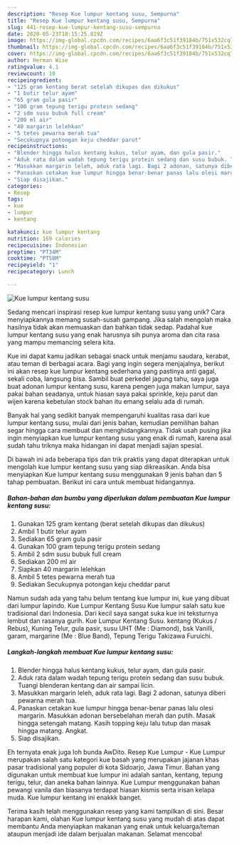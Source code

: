 ```yaml
---
description: "Resep Kue lumpur kentang susu, Sempurna"
title: "Resep Kue lumpur kentang susu, Sempurna"
slug: 441-resep-kue-lumpur-kentang-susu-sempurna
date: 2020-05-23T18:15:25.819Z
image: https://img-global.cpcdn.com/recipes/6aa6f3c51f39184b/751x532cq70/kue-lumpur-kentang-susu-foto-resep-utama.jpg
thumbnail: https://img-global.cpcdn.com/recipes/6aa6f3c51f39184b/751x532cq70/kue-lumpur-kentang-susu-foto-resep-utama.jpg
cover: https://img-global.cpcdn.com/recipes/6aa6f3c51f39184b/751x532cq70/kue-lumpur-kentang-susu-foto-resep-utama.jpg
author: Herman Wise
ratingvalue: 4.1
reviewcount: 10
recipeingredient:
- "125 gram kentang berat setelah dikupas dan dikukus"
- "1 butir telur ayam"
- "65 gram gula pasir"
- "100 gram tepung terigu protein sedang"
- "2 sdm susu bubuk full cream"
- "200 ml air"
- "40 margarin lelehkan"
- "5 tetes pewarna merah tua"
- "Secukupnya potongan keju cheddar parut"
recipeinstructions:
- "Blender hingga halus kentang kukus, telur ayam, dan gula pasir."
- "Aduk rata dalam wadah tepung terigu protein sedang dan susu bubuk. Tuangi blenderan kentang dan air sampai licin."
- "Masukkan margarin leleh, aduk rata lagi. Bagi 2 adonan, satunya diberi pewarna merah tua."
- "Panaskan cetakan kue lumpur hingga benar-benar panas lalu olesi margarin. Masukkan adonan bersebelahan merah dan putih. Masak hingga setengah matang. Kasih topping keju lalu tutup dan masak hingga matang. Angkat."
- "Siap disajikan."
categories:
- Resep
tags:
- kue
- lumpur
- kentang

katakunci: kue lumpur kentang 
nutrition: 169 calories
recipecuisine: Indonesian
preptime: "PT34M"
cooktime: "PT58M"
recipeyield: "1"
recipecategory: Lunch

---
```



![Kue lumpur kentang susu](https://img-global.cpcdn.com/recipes/6aa6f3c51f39184b/751x532cq70/kue-lumpur-kentang-susu-foto-resep-utama.jpg)

Sedang mencari inspirasi resep kue lumpur kentang susu yang unik? Cara menyiapkannya memang susah-susah gampang. Jika salah mengolah maka hasilnya tidak akan memuaskan dan bahkan tidak sedap. Padahal kue lumpur kentang susu yang enak harusnya sih punya aroma dan cita rasa yang mampu memancing selera kita.

Kue ini dapat kamu jadikan sebagai snack untuk menjamu saudara, kerabat, atau teman di berbagai acara. Bagi yang ingin segera menjajalnya, berikut ini akan resep kue lumpur kentang sederhana yang pastinya anti gagal, sekali coba, langsung bisa. Sambil buat perkedel jagung tahu, saya juga buat adonan lumpur kentang susu, karena pengen juga makan lumpur, saya pakai bahan seadanya, untuk hiasan saya pakai sprinkle, keju parut dan wijen karena kebetulan stock bahan itu emang selalu ada di rumah.

Banyak hal yang sedikit banyak mempengaruhi kualitas rasa dari kue lumpur kentang susu, mulai dari jenis bahan, kemudian pemilihan bahan segar hingga cara membuat dan menghidangkannya. Tidak usah pusing jika ingin menyiapkan kue lumpur kentang susu yang enak di rumah, karena asal sudah tahu triknya maka hidangan ini dapat menjadi sajian spesial.


Di bawah ini ada beberapa tips dan trik praktis yang dapat diterapkan untuk mengolah kue lumpur kentang susu yang siap dikreasikan. Anda bisa menyiapkan Kue lumpur kentang susu menggunakan 9 jenis bahan dan 5 tahap pembuatan. Berikut ini cara untuk membuat hidangannya.

<!--inarticleads1-->

##### Bahan-bahan dan bumbu yang diperlukan dalam pembuatan Kue lumpur kentang susu:

1. Gunakan 125 gram kentang (berat setelah dikupas dan dikukus)
1. Ambil 1 butir telur ayam
1. Sediakan 65 gram gula pasir
1. Gunakan 100 gram tepung terigu protein sedang
1. Ambil 2 sdm susu bubuk full cream
1. Sediakan 200 ml air
1. Siapkan 40 margarin lelehkan
1. Ambil 5 tetes pewarna merah tua
1. Sediakan Secukupnya potongan keju cheddar parut


Namun sudah ada yang tahu belum tentang kue lumpur ini, kue yang dibuat dari lumpur lapindo. Kue Lumpur Kentang Susu Kue lumpur salah satu kue tradisional dari Indonesia. Dari kecil saya sangat suka kue ini teksturnya lembut dan rasanya gurih. Kue Lumpur Kentang Susu. kentang (Kukus / Rebus), Kuning Telur, gula pasir, susu UHT (Me : Diamond), bsk Vanilli, garam, margarine (Me : Blue Band), Tepung Terigu Takizawa Furuichi. 

<!--inarticleads2-->

##### Langkah-langkah membuat Kue lumpur kentang susu:

1. Blender hingga halus kentang kukus, telur ayam, dan gula pasir.
1. Aduk rata dalam wadah tepung terigu protein sedang dan susu bubuk. Tuangi blenderan kentang dan air sampai licin.
1. Masukkan margarin leleh, aduk rata lagi. Bagi 2 adonan, satunya diberi pewarna merah tua.
1. Panaskan cetakan kue lumpur hingga benar-benar panas lalu olesi margarin. Masukkan adonan bersebelahan merah dan putih. Masak hingga setengah matang. Kasih topping keju lalu tutup dan masak hingga matang. Angkat.
1. Siap disajikan.


Eh ternyata enak juga loh bunda AwDito. Resep Kue Lumpur - Kue Lumpur merupakan salah satu kategori kue basah yang merupakan jajanan khas pasar tradisional yang populer di kota Sidoarjo, Jawa Timur. Bahan yang digunakan untuk membuat kue lumpur ini adalah santan, kentang, tepung terigu, telur, dan aneka bahan lainnya. Kue Lumpur menggunakan bahan pewangi vanila dan biasanya terdapat hiasan kismis serta irisan kelapa muda. Kue lumpur kentang ini enakkk banget. 

Terima kasih telah menggunakan resep yang kami tampilkan di sini. Besar harapan kami, olahan Kue lumpur kentang susu yang mudah di atas dapat membantu Anda menyiapkan makanan yang enak untuk keluarga/teman ataupun menjadi ide dalam berjualan makanan. Selamat mencoba!
